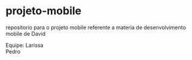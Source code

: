 # projeto-mobile
repositorio para o projeto mobile referente a materia de desenvolvimento mobile de David

Equipe: Larissa <br>
        Pedro
        

